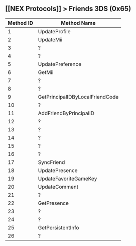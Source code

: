 ## [[NEX Protocols]] > Friends 3DS (0x65)

| Method ID | Method Name |
| --- | --- |
| 1 | UpdateProfile |
| 2 | UpdateMii |
| 3 | ? |
| 4 | ? |
| 5 | UpdatePreference |
| 6 | GetMii |
| 7 | ? |
| 8 | ? |
| 9 | GetPrincipalIDByLocalFriendCode |
| 10 | ? |
| 11 | AddFriendByPrincipalID |
| 12 | ? |
| 13 | ? |
| 14 | ? |
| 15 | ? |
| 16 | ? |
| 17 | SyncFriend |
| 18 | UpdatePresence |
| 19 | UpdateFavoriteGameKey  |
| 20 | UpdateComment |
| 21 | ? |
| 22 | GetPresence |
| 23 | ? |
| 24 | ? |
| 25 | GetPersistentInfo |
| 26 | ? |